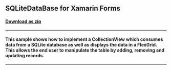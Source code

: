 ## SQLiteDataBase for Xamarin Forms
#### [Download as zip](https://grapecity.github.io/DownGit/#/home?url=https://github.com/GrapeCity/ComponentOne-Xamarin-Samples/tree/master/XF/SQLiteDataBase)
____
#### This sample shows how to implement a CollectionView which consumes data from a SQLite database as well as displays the data in a FlexGrid.  This allows the end user to manipulate the table by adding, removing and updating records.
____

